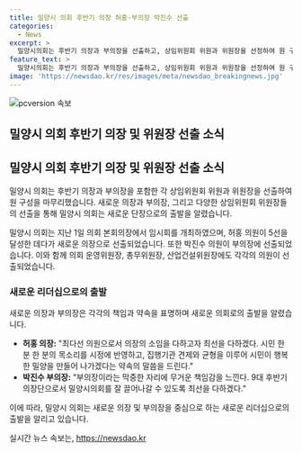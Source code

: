 ```yaml
---
title: 밀양시 의회 후반기 의장 허홍·부의장 박진수 선출
categories:
  - News
excerpt: >
  밀양시의회는 후반기 의장과 부의장을 선출하고, 상임위원회 위원과 위원장을 선정하여 원 구성을 완료했다. 허홍 의장과 박진수 부의장을 선출하며, 운영위원장, 총무위원장, 산업건설위원장도 각각 선출되었다. 허 의장은 최다선 의원으로서 시민의 목소리를 반영하고 밀양의 행복을 만들겠다고 다짐했고, 박 부의장은 밀양시의회를 잘 이끌기 위해 최선을 다하겠다는 각별한 책임감을 밝혔다. 클릭을 유도하는 요약문이다.
feature_text: >
  밀양시의회는 후반기 의장과 부의장을 선출하고, 상임위원회 위원과 위원장을 선정하여 원 구성을 완료했다. 허홍 의장과 박진수 부의장을 선출하며, 운영위원장, 총무위원장, 산업건설위원장도 각각 선출되었다. 허 의장은 최다선 의원으로서 시민의 목소리를 반영하고 밀양의 행복을 만들겠다고 다짐했고, 박 부의장은 밀양시의회를 잘 이끌기 위해 최선을 다하겠다는 각별한 책임감을 밝혔다. 클릭을 유도하는 요약문이다.
image: 'https://newsdao.kr/res/images/meta/newsdao_breakingnews.jpg'
---
```


<p><img src="https://newsdao.kr/res/images/meta/newsdao_breakingnews.jpg" alt="pcversion 속보" /></p>

<h2>밀양시 의회 후반기 의장 및 위원장 선출 소식</h2>

<h2 data-ke-size="size26">밀양시 의회 후반기 의장 및 위원장 선출 소식</h2>

<p>밀양시 의회는 후반기 의장과 부의장을 포함한 각 상임위원회 위원과 위원장을 선출하여 원 구성을 마무리했습니다. 새로운 의장과 부의장, 그리고 다양한 상임위원회 위원장들의 선출을 통해 밀양시 의회는 새로운 단장으로의 출발을 알렸습니다.</p>

<p data-ke-size="size16">밀양시 의회는 지난 1일 의회 본회의장에서 임시회를 개최하였으며, 허홍 의원이 5선을 달성한 데다가 새로운 의장으로 선출되었습니다. 또한 박진수 의원이 부의장에 선출되었습니다. 이와 함께 의회 운영위원장, 총무위원장, 산업건설위원장에도 각각의 의원이 선출되었습니다.</p>

<h3>새로운 리더십으로의 출발</h3>

<p>새로운 의장과 부의장은 각각의 책임과 약속을 표명하며 새로운 의회로의 출발을 알렸습니다.</p>

<ul>
  <li><b>허홍 의장:</b> "최다선 의원으로서 의장의 소임을 다하고자 최선을 다하겠다. 시민 한 분 한 분의 목소리를 시정에 반영하고, 집행기관 견제와 균형을 이루어 시민이 행복한 밀양을 만들어 나가겠다는 약속의 말씀을 드린다."</li>
  <li><b>박진수 부의장:</b> "부의장이라는 막중한 자리에 무거운 책임감을 느낀다. 9대 후반기 의장단으로서 밀양시의회를 잘 끌어나갈 수 있도록 최선을 다하겠다."</li>
</ul>

<p>이에 따라, 밀양시 의회는 새로운 의장 및 부의장을 중심으로 하는 새로운 리더십으로의 출발을 알리고 있습니다.</p>
실시간 뉴스 속보는, <a href="https://newsdao.kr" rel="dofollow">https://newsdao.kr</a>


